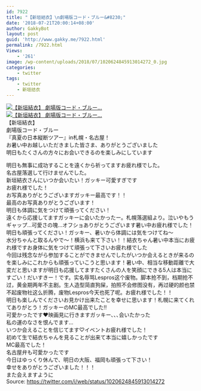 ```yaml
---
id: 7922
title: "【新垣結衣】\n劇場版コード・ブルー&#8230;"
date: '2018-07-21T20:00:14+08:00'
author: GakkyBot
layout: post
guid: 'http://www.gakky.me/7922.html'
permalink: /7922.html
Views:
    - '261'
image: /wp-content/uploads/2018/07/1020624845913014272_0.jpg
categories:
    - twitter
tags:
    - twitter
    - 新垣结衣
---
```


[![【新垣結衣】
劇場版コード・ブルー...](http://www.yui-aragaki.org/wp-content/uploads/2018/07/1020624845913014272_0.jpg)](http://www.yui-aragaki.org/wp-content/uploads/2018/07/1020624845913014272_0.jpg)  
[![【新垣結衣】
劇場版コード・ブルー...](http://www.yui-aragaki.org/wp-content/uploads/2018/07/1020624845913014272_1.jpg)](http://www.yui-aragaki.org/wp-content/uploads/2018/07/1020624845913014272_1.jpg)  
【新垣結衣】  
劇場版コード・ブルー  
『真夏の日本縦断ツアー』in札幌・名古屋！  
お暑い中お越しいただきました皆さま、ありがとうございました  
明日もたくさんの方々にお会いできるのを楽しみにしています

明日も無事に成功することを遠くから祈ってますお疲れ様でした。  
名古屋落選して行けませんでした。  
新垣結衣さんにいつか会いたい！ガッキー可愛すぎです  
お疲れ様でした！  
お写真ありがとうございますガッキー最高です！！  
最高のお写真ありがとうございます！  
明日も体調に気をつけて頑張ってください！  
遠くから応援してますガッキーに会いたかったー。札幌落選組より。泣いやもうギャップ…可愛さの塊…オフショありがとうございます暑い中お疲れ様でした！明日も頑張ってください！ガッキー、暑いから体調には気をつけてね～  
水分ちゃんと取るんやで～！横浜も来て下さい！！結衣ちゃん暑い中本当にお疲れ様ですお身体に気をつけて頑張って下さいお疲れ様でした  
今回は残念ながら参加することができませんでしたがいつか会えるときが来るのを楽しみにこれからも頑張っていこうと思います！暑い中、相当な移動距離で大変だと思いますが明日も応援してますたくさんの人を笑顔にできる5人は本当にすごい！だいすきー！です。实名辱骂Lespros这个废物。脚本抢不到，档期抢不过，黄金期两年不主剧。生人造型简直狗屎，拍照不会修图没有，再过硬的颜也禁不起废物社这么折腾，废物Lespros今天也死了呢。お疲れ様でした！！  
明日も楽しんでくださいお見かけ出来たことを幸せに思います！札幌に来てくれてありがとう！ガッキーのMC最高でした‼︎  
可愛かったです❤︎映画見に行きますガッキー､､､会いたかった  
私の運のなさを恨んでます…  
いつか会えることを信じてます♡イベントお疲れ様でした！  
初めて生で結衣ちゃんを見ることが出来て本当に嬉しかったです  
MC最高でした！  
名古屋弁も可愛かったです  
今日はゆっくり休んで、明日の大阪、福岡も頑張って下さい！  
幸せをありがとうございました！！！  
また会えますように  
Source: <https://twitter.com/i/web/status/1020624845913014272>